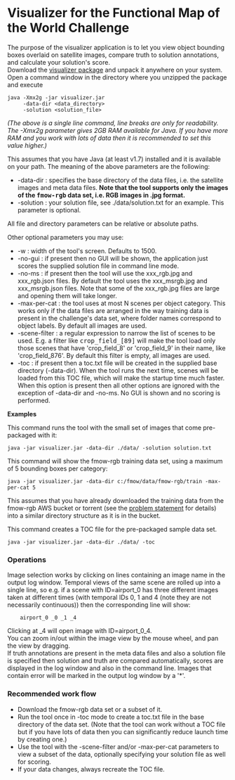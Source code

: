 # Visualizer for the Functional Map of the World Challenge

The purpose of the visualizer application is to let you view object bounding boxes overlaid on satellite images, compare truth to solution annotations, and calculate your solution's score.  
Download the [visualizer package](http://www.topcoder.com/contest/problem/FunctionalMap/visualizer-1.0.zip) and unpack it anywhere on your system.  
Open a command window in the directory where you unzipped the package and execute

```shell
java -Xmx2g -jar visualizer.jar 
     -data-dir <data_directory> 
     -solution <solution_file> 
```

_(The above is a single line command, line breaks are only for readability. The -Xmx2g parameter gives 2GB RAM available for Java. If you have more RAM and you work with lots of data then it is recommended to set this value higher.)_  

This assumes that you have Java (at least v1.7) installed and it is available on your path. The meaning of the above parameters are the following:

*   -data-dir : specifies the base directory of the data files, i.e. the satellite images and meta data files. **Note that the tool supports only the images of the <tt>fmow-rgb</tt> data set, i.e. RGB images in .jpg format.**
*   -solution : your solution file, see ./data/solution.txt for an example. This parameter is optional.

All file and directory parameters can be relative or absolute paths.  

Other optional parameters you may use:

*   -w <width> : width of the tool's screen. Defaults to 1500.
*   -no-gui : if present then no GUI will be shown, the application just scores the supplied solution file in command line mode.
*   -no-ms : if present then the tool will use the xxx_rgb.jpg and xxx_rgb.json files. By default the tool uses the xxx_msrgb.jpg and xxx_msrgb.json files. Note that some of the xxx_rgb.jpg files are large and opening them will take longer.
*   -max-per-cat <N> : the tool uses at most N scenes per object category. This works only if the data files are arranged in the way training data is present in the challenge's data set, where folder names correspond to object labels. By default all images are used.
*   -scene-filter : a regular expression to narrow the list of scenes to be used. E.g. a filter like <tt>crop_field_[89]</tt> will make the tool load only those scenes that have 'crop_field_8' or 'crop_field_9' in their name, like 'crop_field_876'. By default this filter is empty, all images are used.
*   -toc : if present then a toc.txt file will be created in the supplied base directory (-data-dir). When the tool runs the next time, scenes will be loaded from this TOC file, which will make the startup time much faster. When this option is present then all other options are ignored with the exception of -data-dir and -no-ms. No GUI is shown and no scoring is performed.

**Examples**

This command runs the tool with the small set of images that come pre-packaged with it:

```shell
java -jar visualizer.jar -data-dir ./data/ -solution solution.txt
```

This command will show the fmow-rgb training data set, using a maximum of 5 bounding boxes per category:

```shell
java -jar visualizer.jar -data-dir c:/fmow/data/fmow-rgb/train -max-per-cat 5
```

This assumes that you have already downloaded the training data from the fmow-rgb AWS bucket or torrent (see the [problem statement](https://community.topcoder.com/longcontest/?module=ViewProblemStatement&rd=16996&pm=14684) for details) into a similar directory structure as it is in the bucket.  

This command creates a TOC file for the pre-packaged sample data set.

```shell
java -jar visualizer.jar -data-dir ./data/ -toc
```

### Operations

Image selection works by clicking on lines containing an image name in the output log window. Temporal views of the same scene are rolled up into a single line, so e.g. if a scene with ID=airport_0 has three different images taken at different times (with temporal IDs 0, 1 and 4 (note they are not necessarily continuous)) then the corresponding line will show:  

```
    airport_0 _0 _1 _4
```

Clicking at _4 will open image with ID=airport_0_4.  
You can zoom in/out within the image view by the mouse wheel, and pan the view by dragging.  
If truth annotations are present in the meta data files and also a solution file is specified then solution and truth are compared automatically, scores are displayed in the log window and also in the command line. Images that contain error will be marked in the output log window by a '*'.  

### Recommended work flow

*   Download the fmow-rgb data set or a subset of it.
*   Run the tool once in -toc mode to create a toc.txt file in the base directory of the data set. (Note that the tool can work without a TOC file but if you have lots of data then you can significantly reduce launch time by creating one.)
*   Use the tool with the -scene-filter and/or -max-per-cat parameters to view a subset of the data, optionally specifying your solution file as well for scoring.
*   If your data changes, always recreate the TOC file.